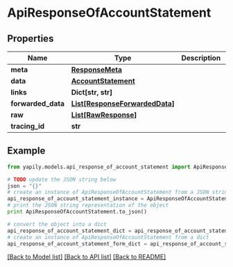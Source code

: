 # ApiResponseOfAccountStatement


## Properties

Name | Type | Description | Notes
------------ | ------------- | ------------- | -------------
**meta** | [**ResponseMeta**](ResponseMeta.md) |  | [optional] 
**data** | [**AccountStatement**](AccountStatement.md) |  | [optional] 
**links** | **Dict[str, str]** |  | [optional] 
**forwarded_data** | [**List[ResponseForwardedData]**](ResponseForwardedData.md) |  | [optional] 
**raw** | [**List[RawResponse]**](RawResponse.md) |  | [optional] 
**tracing_id** | **str** |  | [optional] 

## Example

```python
from yapily.models.api_response_of_account_statement import ApiResponseOfAccountStatement

# TODO update the JSON string below
json = "{}"
# create an instance of ApiResponseOfAccountStatement from a JSON string
api_response_of_account_statement_instance = ApiResponseOfAccountStatement.from_json(json)
# print the JSON string representation of the object
print ApiResponseOfAccountStatement.to_json()

# convert the object into a dict
api_response_of_account_statement_dict = api_response_of_account_statement_instance.to_dict()
# create an instance of ApiResponseOfAccountStatement from a dict
api_response_of_account_statement_form_dict = api_response_of_account_statement.from_dict(api_response_of_account_statement_dict)
```
[[Back to Model list]](../README.md#documentation-for-models) [[Back to API list]](../README.md#documentation-for-api-endpoints) [[Back to README]](../README.md)


